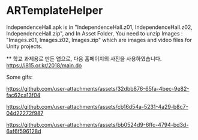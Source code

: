# ARTemplateHelper

IndependenceHall.apk is in "IndependenceHall.z01, IndependenceHall.z02, IndependenceHall.zip", and In Asset Folder, You need to unzip Images : "Images.z01, Images.z02, Images.zip" which are images and video files for Unity projects.

** 학교 과제용로 만든 앱으로, 다음 홈페이지의 사진을 사용하였습니다.
https://i815.or.kr/2018/main.do

Some gifs:


https://github.com/user-attachments/assets/32dbb876-65fa-4bec-9e82-fac62ca13f04



https://github.com/user-attachments/assets/cb16d54a-5231-4a29-b8c7-04d22272f987



https://github.com/user-attachments/assets/bb0524d9-6ffc-4794-bd3d-6af6f596128d

